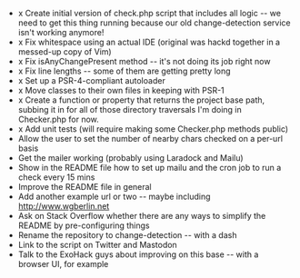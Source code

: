 * x Create initial version of check.php script that includes all logic -- we need to get this thing running because our old change-detection service isn't working anymore!
* x Fix whitespace using an actual IDE (original was hackd together in a messed-up copy of Vim)
* x Fix	isAnyChangePresent method -- it's not doing its job right now
* x Fix line lengths -- some of them are getting pretty long
* x Set up a PSR-4-compliant autoloader
* x Move classes to their own files in keeping with PSR-1
* x Create a function or property that returns the project base path, subbing it in for all of those directory traversals I'm doing in Checker.php for now.
* x Add unit tests (will require making some Checker.php methods public)
* Allow the user to set the number of nearby chars checked on a per-url basis
* Get the mailer working (probably using Laradock and Mailu)
* Show in the README file how to set up mailu and the cron job to run a check every 15 mins
* Improve the README file in general
* Add another example url or two -- maybe including http://www.wgberlin.net
* Ask on Stack Overflow whether there are any ways to simplify the README by pre-configuring things
* Rename the repository to change-detection -- with a dash
* Link to the script on Twitter and Mastodon
* Talk to the ExoHack guys about improving on this base -- with a browser UI, for example